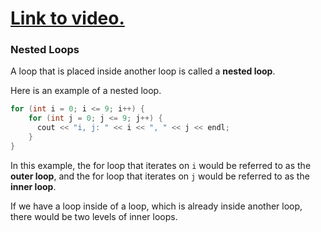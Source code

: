 # [Link to video.](https://www.youtube.com/watch?v=W3ltYf_wRuQ&list=PLVD25niNi0BliJx0Rnr1DB6HdsL5oy5kJ)

### Nested Loops

A loop that is placed inside another loop is called a **nested loop**.

Here is an example of a nested loop.

```cpp
for (int i = 0; i <= 9; i++) {
    for (int j = 0; j <= 9; j++) {
      cout << "i, j: " << i << ", " << j << endl;
    }
}
```

In this example, the for loop that iterates on `i` would be referred to as the **outer loop**, and the for loop that iterates on `j` would be referred to as the **inner loop**.

If we have a loop inside of a loop, which is already inside another loop, there would be two levels of inner loops.
